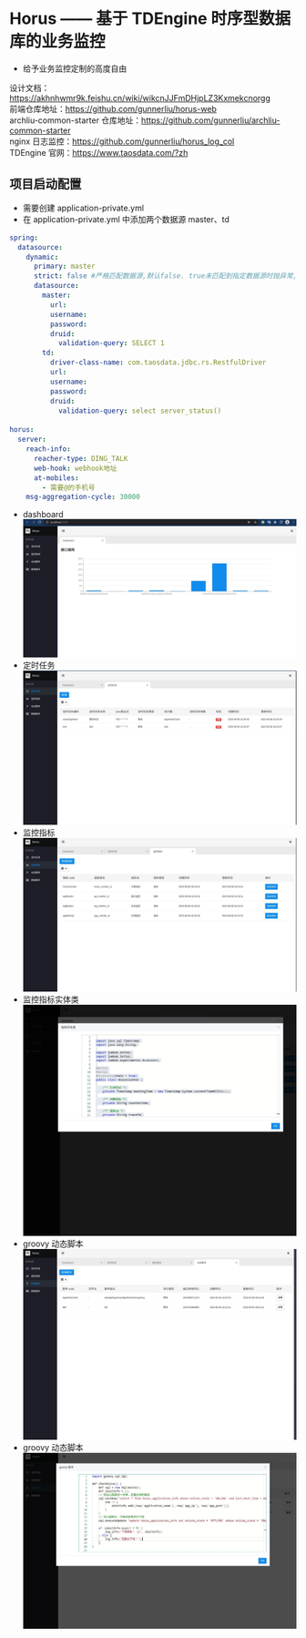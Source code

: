 # Horus —— 基于 TDEngine 时序型数据库的业务监控

- 给予业务监控定制的高度自由

设计文档：https://akhnhwmr9k.feishu.cn/wiki/wikcnJJFmDHjpLZ3Kxmekcnorgg  
前端仓库地址：https://github.com/gunnerliu/horus-web  
archliu-common-starter 仓库地址：https://github.com/gunnerliu/archliu-common-starter  
nginx 日志监控：https://github.com/gunnerliu/horus_log_col  
TDEngine 官网：https://www.taosdata.com/?zh

## 项目启动配置

- 需要创建 application-private.yml
- 在 application-private.yml 中添加两个数据源 master、td

```yml
spring:
  datasource:
    dynamic:
      primary: master
      strict: false #严格匹配数据源,默认false. true未匹配到指定数据源时抛异常,false使用默认数据源
      datasource:
        master:
          url:
          username:
          password:
          druid:
            validation-query: SELECT 1
        td:
          driver-class-name: com.taosdata.jdbc.rs.RestfulDriver
          url:
          username:
          password:
          druid:
            validation-query: select server_status()

horus:
  server:
    reach-info:
      reacher-type: DING_TALK
      web-hook: webhook地址
      at-mobiles:
        - 需要@的手机号
    msg-aggregation-cycle: 30000
```

- dashboard
  ![image](horus-server/src/main/resources/images/1.jpg)
- 定时任务
  ![image](horus-server/src/main/resources/images/2.jpg)
- 监控指标
  ![image](horus-server/src/main/resources/images/3.jpg)
- 监控指标实体类
  ![image](horus-server/src/main/resources/images/4.jpg)
- groovy 动态脚本
  ![image](horus-server/src/main/resources/images/5.jpg)
- groovy 动态脚本
  ![image](horus-server/src/main/resources/images/6.jpg)
